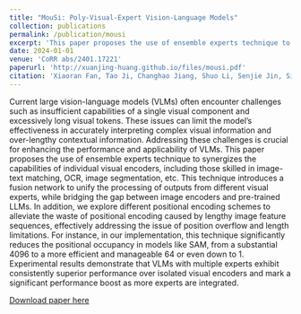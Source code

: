 ```yaml
---
title: "MouSi: Poly-Visual-Expert Vision-Language Models"
collection: publications
permalink: /publication/mousi
excerpt: 'This paper proposes the use of ensemble experts technique to synergizes the capabilities of individual visual encoders, including those skilled in image-text matching, OCR, image segmentation, etc.'
date: 2024-01-01
venue: 'CoRR abs/2401.17221'
paperurl: 'http://xuanjing-huang.github.io/files/mousi.pdf'
citation: 'Xiaoran Fan, Tao Ji, Changhao Jiang, Shuo Li, Senjie Jin, Sirui Song, Junke Wang, Boyang Hong, Lu Chen, Guodong Zheng, Ming Zhang, Caishuang Huang, Rui Zheng, Zhiheng Xi, Yuhao Zhou, Shihan Dou, Junjie Ye, Hang Yan, Tao Gui, Qi Zhang, Xipeng Qiu, Xuanjing Huang, Zuxuan Wu, Yu-Gang Jiang: MouSi: Poly-Visual-Expert Vision-Language Models. CoRR abs/2401.17221 (2024)'
---
```

Current large vision-language models (VLMs) often encounter challenges such as insufficient capabilities of a single visual component and excessively long visual tokens. These issues can limit the model’s effectiveness in accurately interpreting complex visual information and over-lengthy contextual information. Addressing these challenges is crucial for enhancing the performance and applicability of VLMs. This paper proposes the use of ensemble experts technique to synergizes the capabilities of individual visual encoders, including those skilled in image-text
matching, OCR, image segmentation, etc. This technique introduces a fusion network to unify the processing of outputs from different visual experts, while bridging the gap between image encoders and pre-trained LLMs. In addition, we explore different positional encoding schemes to alleviate the waste of positional encoding caused by lengthy image feature sequences, effectively addressing the issue of position overflow and length limitations. For instance, in our implementation, this technique significantly reduces the positional occupancy in models like SAM, from a substantial 4096 to a more efficient and manageable 64 or even down to 1. Experimental results demonstrate that VLMs with multiple experts exhibit consistently superior performance over isolated visual encoders and mark a significant performance boost as more experts are integrated.

[Download paper here](http://xuanjing-huang.github.io/files/mousi.pdf)
